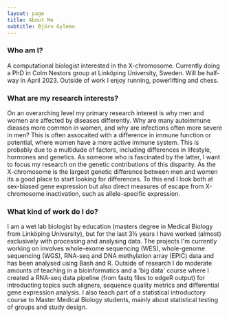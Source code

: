 ```yaml
---
layout: page
title: About Me
subtitle: Björn Gylemo
---
```


### Who am I?
A computational biologist interested in the X-chromosome. Currently doing a PhD in Colm Nestors group at Linköping University, Sweden. Will be half-way in April 2023. Outside of work I enjoy running, powerlifting and chess.

### What are my research interests?
On an overarching level my primary research interest is why men and women are affected by diseases differently. Why are many autoimmune dieases more common in women, and why are infections often more severe in men? This is often assocaited with a difference in immune function or potential, where women have a more active immune system. This is probably due to a multidude of factors, including differences in lifestyle, hormones and genetics. 
As someone who is fascinated by the latter, I want to focus my research on the genetic contributions of this disparity. As the X-chromosome is the largest genetic difference between men and women its a good place to start looking for differences. To this end I look both at sex-biased gene expression but also direct measures of escape from X-chromosome inactivation, such as allele-specific expression.

### What kind of work do I do?
I am a wet lab biologist by education (masters degree in Medical Biology from Linköping University), but for the last 3½ years I have worked (almost) exclusively with processing and analysing data. The projects I'm currently working on involves whole-exome sequencing (WES), whole-genome sequencing (WGS), RNA-seq and DNA methylation array (EPIC) data and has been analysed using Bash and R.
Outside of research I do moderate amounts of teaching in a bioinformatics and a 'big data' course where I created a RNA-seq data pipeline (from fastq files to edgeR output) for introducting topics such aligners, sequence quality metrics and differential gene expression analysis. I also teach part of a statistical introductory course to Master Medical Biology students, mainly about statistical testing of groups and study design.
